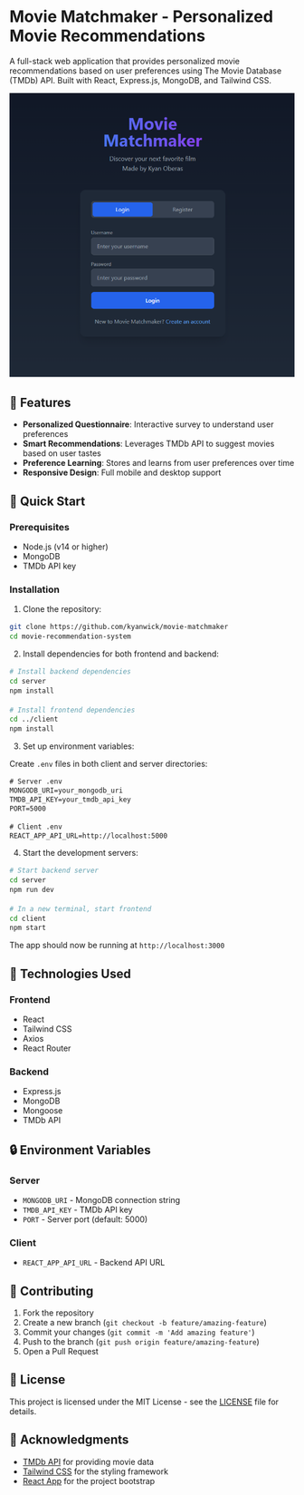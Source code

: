 # Movie Matchmaker - Personalized Movie Recommendations

A full-stack web application that provides personalized movie recommendations based on user preferences using The Movie Database (TMDb) API. Built with React, Express.js, MongoDB, and Tailwind CSS.

![Movie Recommendation App](./screenshot.png)

## 🌟 Features

- **Personalized Questionnaire**: Interactive survey to understand user preferences
- **Smart Recommendations**: Leverages TMDb API to suggest movies based on user tastes
- **Preference Learning**: Stores and learns from user preferences over time
- **Responsive Design**: Full mobile and desktop support

## 🚀 Quick Start

### Prerequisites

- Node.js (v14 or higher)
- MongoDB
- TMDb API key

### Installation

1. Clone the repository:
```bash
git clone https://github.com/kyanwick/movie-matchmaker
cd movie-recommendation-system
```

2. Install dependencies for both frontend and backend:
```bash
# Install backend dependencies
cd server
npm install

# Install frontend dependencies
cd ../client
npm install
```

3. Set up environment variables:

Create `.env` files in both client and server directories:

```env
# Server .env
MONGODB_URI=your_mongodb_uri
TMDB_API_KEY=your_tmdb_api_key
PORT=5000

# Client .env
REACT_APP_API_URL=http://localhost:5000
```

4. Start the development servers:
```bash
# Start backend server
cd server
npm run dev

# In a new terminal, start frontend
cd client
npm start
```

The app should now be running at `http://localhost:3000`

## 🔧 Technologies Used

### Frontend
- React
- Tailwind CSS
- Axios
- React Router

### Backend
- Express.js
- MongoDB
- Mongoose
- TMDb API

## 🔒 Environment Variables

### Server
- `MONGODB_URI` - MongoDB connection string
- `TMDB_API_KEY` - TMDb API key
- `PORT` - Server port (default: 5000)

### Client
- `REACT_APP_API_URL` - Backend API URL

## 🤝 Contributing

1. Fork the repository
2. Create a new branch (`git checkout -b feature/amazing-feature`)
3. Commit your changes (`git commit -m 'Add amazing feature'`)
4. Push to the branch (`git push origin feature/amazing-feature`)
5. Open a Pull Request

## 📄 License

This project is licensed under the MIT License - see the [LICENSE](LICENSE) file for details.

## 🙏 Acknowledgments

- [TMDb API](https://developers.themoviedb.org/3) for providing movie data
- [Tailwind CSS](https://tailwindcss.com/) for the styling framework
- [React App](https://create-react-app.dev/) for the project bootstrap
